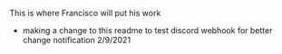 This is where Francisco will put his work

- making a change to this readme to test discord webhook for better change notification 2/9/2021
